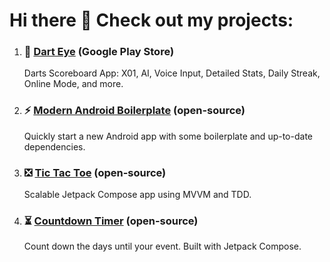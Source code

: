 # Hi there 👋 Check out my projects:

1. ### 🎯 [Dart Eye](https://play.google.com/store/apps/details?id=com.darteye) (Google Play Store)
   Darts Scoreboard App: X01, AI, Voice Input, Detailed Stats, Daily Streak, Online Mode, and more.
2. ### ⚡ [Modern Android Boilerplate](https://github.com/PimDhaen/modern-android-template-quick-start) (open-source)
   Quickly start a new Android app with some boilerplate and up-to-date dependencies.

3. ### ❎ [Tic Tac Toe](https://github.com/PimDhaen/tic-tac-toe-kata) (open-source)
   Scalable Jetpack Compose app using MVVM and TDD.  

4. ### ⏳ [Countdown Timer](https://github.com/PimDhaen/daysuntil) (open-source)
   Count down the days until your event. Built with Jetpack Compose.
